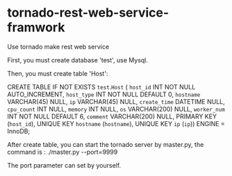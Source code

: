 tornado-rest-web-service-framwork
=================================

Use tornado make rest web service

First, you must create database 'test', use Mysql.

Then, you must create table 'Host':

CREATE TABLE IF NOT EXISTS `test`.`Host` (
  `host_id` INT NOT NULL AUTO_INCREMENT,
  `host_type` INT NOT NULL DEFAULT 0,
  `hostname` VARCHAR(45) NULL,
  `ip` VARCHAR(45) NULL,
  `create_time` DATETIME NULL,
  `cpu_count` INT NULL, 
  `memory` INT NULL,
  `os` VARCHAR(200) NULL,
  `worker_num` INT NOT NULL DEFAULT 6,
  `comment` VARCHAR(200) NULL,
  PRIMARY KEY (`host_id`),
  UNIQUE KEY `hostname` (`hostname`),
  UNIQUE KEY `ip` (`ip`))
ENGINE = InnoDB;


After create table, you can start the tornado server by master.py, the command is :
./master.py --port=9999

The port parameter can set by yourself.



